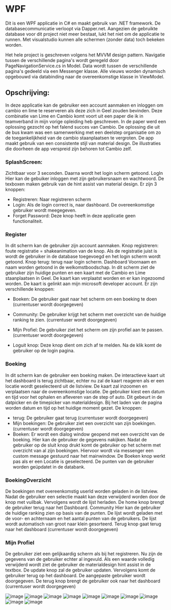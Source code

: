 
# WPF
Dit is een WPF applicatie in C# en maakt gebruik van .NET framework. De databasecommunicatie verloopt via Dapper.net.
Aangezien de gebruikte database voor dit project niet meer bestaat, lukt het niet om de applicatie te runnen. 
Met visualstudio kunnen alle schermen (zonder data) toch bekeken worden.

Het hele project is geschreven volgens het MVVM design pattern.
Navigatie tussen de verschillende pagina's wordt geregeld door PageNavigationService.cs in Model.
Data wordt tussen de verschillende pagina's gedeeld via een Messenger klasse.
Alle vieuws worden dynamisch opgebouwd via databinding naar de overeenkomstige klasse in ViewModel.

## Opschrijving: 
In deze applicatie kan de gebruiker een account aanmaken en inloggen om cambio en lime te reserveren als deze zich in Geel zouden bevinden. Deze combinatie van Lime en Cambio komt voort uit een paper die ik in teamverband in mijn vorige opleiding heb geschreven. In de paper werd een oplossing gezocht op het falend succes van Cambio. De oplossing die uit de bus kwam was een samenwerking met een deelstep organisatie om zo de toegankelijkheid van de cambio staanplaatsen te vergroten. 
De app maakt gebruik van een consistente stijl van material design. De illustraties die doorheen de app verspreid zijn behoren tot Cambio zelf.

### SplashScreen:
Zichtbaar voor 3 seconden. Daarna wordt het login scherm getoond.
LogIn
Hier kan de gebuiker inloggen met zijn gebruikersnaam en wachtwoord. De texboxen maken gebruik van de hint assist van material design. 
Er zijn 3 knoppen:
* Registreren: Naar registreren scherm
* Login: Als de login correct is, naar dashboard. De overeenkomstige gebruiker wordt meegegeven.
* Forget Password: Deze knop heeft in deze applicatie geen functionaliteit.

### Register
 In dit scherm kan de gebruiker zijn account aanmaken. 
Knop registreren: foute registratie = shakeanimation van de knop. Als de registratie juist is wordt de gebruiker in de database toegevoegd en het login scherm wordt getoond.
Knop terug: terug naar login scherm.
Dashboard
Voornaam en naam worden getoond in de welkomstboodschap. 
In dit scherm ziet de gebruiker zijn huidige punten en een kaart met de Cambio en Lime staanplaatsen in Geel. De kaart kan verplaatst worden en er kan ingezoomd worden. De kaart is gelinkt aan mijn microsoft developer account. 
Er zijn verschillende knoppen:
* Boeken: De gebruiker gaat naar het scherm om een boeking te doen (currentuser wordt doorgegeven)
* Community: De gebruiker krijgt het scherm met overzicht van de huidige ranking te zien. (currentuser wordt doorgegeven)
* Mijn Profiel:  De gebruiker ziet het scherm om zijn profiel aan te passen. (currentuser wordt doorgegeven)

* Loguit knop: Deze knop dient om zich af te melden. Na de klik komt de gebruiker op de login pagina.


### Boeking
In dit scherm kan de gebruiker een boeking maken. De interactieve kaart uit het dashboard is terug zichtbaar, echter nu zal de kaart reageren als er een locatie wordt geselecteerd uit de listview. De kaart zal inzoomen en verplaatsen naar de overeenkomstige locatie. 
De gebruiker kiest een datum en tijd voor het ophalen en afleveren van de step of auto. Dit gebeurt in de datpicker en de timepicker van materialdesign. Bij het laden van de pagina worden datum en tijd op het huidige moment gezet.
De knoppen:
* terug: De gebruiker gaat terug (currentuser wordt doorgegeven)
* Mijn boekingen: De gebruiker ziet een overzicht van zijn boekingen. (currentuser wordt doorgegeven)
* Boeken: Er wordt een dialog window geopend met een overzicht van de boeking. Hier kan de gebruiker de gegevens nakijken. Nadat de gebruiker op de sluit knop drukt komt de gebruiker op het scherm met overzicht van al zijn boekingen. Hiervoor wordt via messenger een custom message gestuurd naar het mainwindow.  De Boeken knop werkt pas als er een Locatie is geselecteerd. De punten van de gebruiker worden geüpdatet in de databank.

### BoekingOverzicht
De boekingen met overeenkomstig userId worden geladen in de listview. Nadat de gebruiker een selectie maakt kan deze verwijderd worden door de knop met vuilbak. Vervolgens wordt de lijst herladen. 
De home knop brengt de gebruiker terug naar het Dashboard.
Community
Hier kan de gebruiker de huidige ranking zien op basis van de punten. De lijst wordt geladen met de voor- en achternaam en het aantal punten van de gebruikers. De lijst wordt automatisch van groot naar klein gesorteerd. 
Terug knop gaat terug naar het dashboard (currentuser wordt doorgegeven)

### Mijn Profiel
De gebruiker ziet een gelijkaardig scherm als bij het registreren. Nu zijn de gegevens van de gebruiker echter al ingevuld. Als een waarde volledig verwijderd wordt ziet de gebruiker de materialdesign hint assist in de textbox. De update knop zal de gebruiker updaten. Vervolgens komt de gebruiker terug op het dashboard. De aangepaste gebruiker wordt doorgegeven. De terug knop brengt de gebruiker ook naar het dashboard (currentuser wordt doorgegeven)


![image](https://i.ibb.co/k5P7j2p/image1.png)
![image](https://i.ibb.co/S5jb0qw/image2.png)
![image](https://i.ibb.co/MZKGkbB/image3.png)
![image](https://i.ibb.co/yfxzFPZ/image4.png)
![image](https://i.ibb.co/ZdFmnrB/image5.png)
![image](https://i.ibb.co/28cG1r2/image6.png)
![image](https://i.ibb.co/fG4GQBq/image7.png)
![image](https://i.ibb.co/mDZWQQw/image8.png)
![image](https://i.ibb.co/wctcV4H/image9.png)
![image](https://i.ibb.co/MD9QvYz/image10.png)
